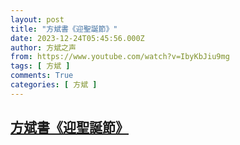 ```yaml
---
layout: post
title: "方斌書《迎聖誕節》"
date: 2023-12-24T05:45:56.000Z
author: 方斌之声
from: https://www.youtube.com/watch?v=IbyKbJiu9mg
tags: [ 方斌 ]
comments: True
categories: [ 方斌 ]
---
```

<!--1703396756000-->
[方斌書《迎聖誕節》](https://www.youtube.com/watch?v=IbyKbJiu9mg)
------

<div>

</div>
